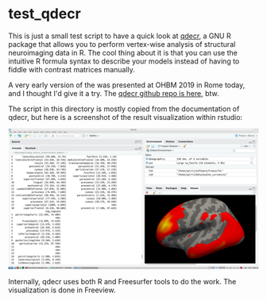 # test_qdecr

This is just a small test script to have a quick look at [qdecr](http://qdecr.com), a GNU R package that allows you to perform vertex-wise analysis of structural neuroimaging data in R. The cool thing about it is that you can use the intuitive R formula syntax to describe your models instead of having to fiddle with contrast matrices manually.

A very early version of the was presented at OHBM 2019 in Rome today, and I thought I'd give it a try. The [qdecr github repo is here](https://github.com/slamballais/QDECR), btw.

The script in this directory is mostly copied from the documentation of qdecr, but here is a screenshot of the result visualization within rstudio:


![Annotations](./qdecr_in_rstudio.png?raw=true "qdecr in rstudio")


Internally, qdecr uses both R and Freesurfer tools to do the work. The visualization is done in Freeview.
